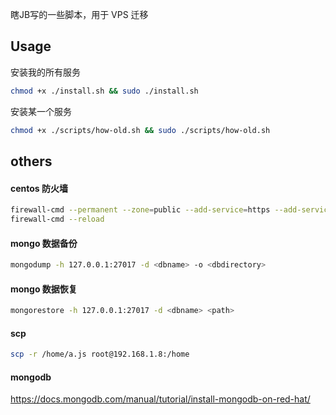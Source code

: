 瞎JB写的一些脚本，用于 VPS 迁移

## Usage

安装我的所有服务

```bash
chmod +x ./install.sh && sudo ./install.sh
```

安装某一个服务

```bash
chmod +x ./scripts/how-old.sh && sudo ./scripts/how-old.sh
```

## others

#### centos 防火墙

```bash
firewall-cmd --permanent --zone=public --add-service=https --add-service=http
firewall-cmd --reload
```

#### mongo 数据备份

```bash
mongodump -h 127.0.0.1:27017 -d <dbname> -o <dbdirectory>
```

#### mongo 数据恢复

```bash
mongorestore -h 127.0.0.1:27017 -d <dbname> <path>
```

#### scp

```bash
scp -r /home/a.js root@192.168.1.8:/home
```

#### mongodb

<https://docs.mongodb.com/manual/tutorial/install-mongodb-on-red-hat/>
